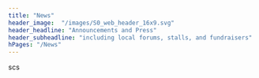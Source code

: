 ```yaml
--- 
title: "News" 
header_image:  "/images/S0_web_header_16x9.svg"
header_headline: "Announcements and Press"
header_subheadline: "including local forums, stalls, and fundraisers"
hPages: "/News"
---  
```


scs